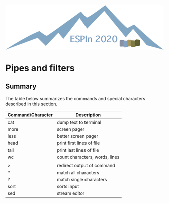 ![ESPIn logo](../../media/ESPIn.png)

# Pipes and filters


## Summary

The table below summarizes the commands and special characters
described in this section.

| Command/Character | Description
| ----------------- | -----------
| cat               | dump text to terminal
| more              | screen pager
| less              | better screen pager
| head              | print first lines of file
| tail              | print last lines of file
| wc                | count characters, words, lines
| |                 | pipe output of command
| >                 | redirect output of command
| *                 | match all characters
| ?                 | match single characters
| sort              | sorts input
| sed               | stream editor
